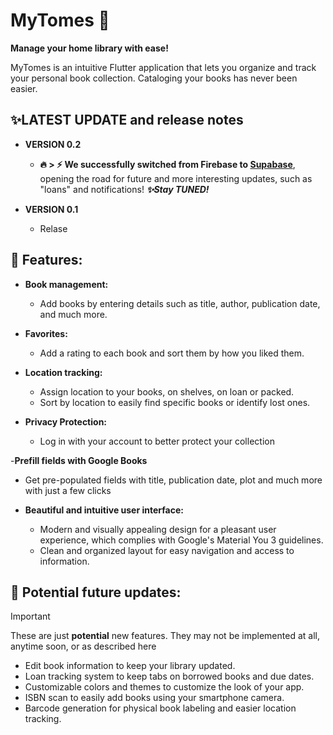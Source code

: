 # MyTomes 📖

**Manage your home library with ease!**

MyTomes is an intuitive Flutter application that lets you organize and track your personal book
collection. Cataloging your books has never been easier.

## ✨LATEST UPDATE and release notes

- **VERSION 0.2**
    - **🔥 > ⚡ We successfully switched from Firebase to [Supabase](https://supabase.com/)**, opening
      the road for future and more interesting updates, such as "loans" and notifications!
      **_✨Stay TUNED!_**


- **VERSION 0.1**
    - Relase

## 📱 Features:

- **Book management:**
  - Add books by entering details such as title, author, publication date, and much more.

- **Favorites:**
  - Add a rating to each book and sort them by how you liked them.

- **Location tracking:**
   - Assign location to your books, on shelves, on loan or packed.
   - Sort by location to easily find specific books or identify lost ones.

- **Privacy Protection:**
  - Log in with your account to better protect your collection

-**Prefill fields with Google Books**
   - Get pre-populated fields with title, publication date, plot and much more with just a few clicks


- **Beautiful and intuitive user interface:**
   - Modern and visually appealing design for a pleasant user experience, which complies with Google's Material You 3 guidelines.
   - Clean and organized layout for easy navigation and access to information.


## 🔮 Potential future updates:

> [!IMPORTANT]  
> These are just **potential** new features.
> They may not be implemented at all, anytime soon, or as described here

- Edit book information to keep your library updated.
- Loan tracking system to keep tabs on borrowed books and due dates.
- Customizable colors and themes to customize the look of your app.
- ISBN scan to easily add books using your smartphone camera.
- Barcode generation for physical book labeling and easier location tracking.


